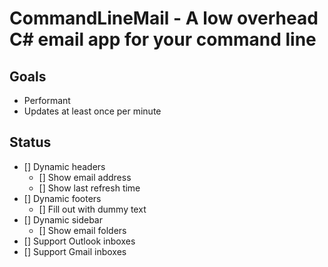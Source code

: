 # CommandLineMail - A low overhead C# email app for your command line

## Goals
- Performant
- Updates at least once per minute

## Status
- [] Dynamic headers
    - [] Show email address
    - [] Show last refresh time
- [] Dynamic footers
    - [] Fill out with dummy text
- [] Dynamic sidebar
    - [] Show email folders
- [] Support Outlook inboxes
- [] Support Gmail inboxes